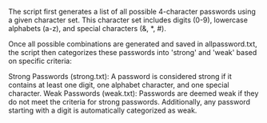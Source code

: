 The script first generates a list of all possible 4-character passwords using a given character set. This character set includes digits (0-9), lowercase alphabets (a-z), and special characters (&, *, #).


Once all possible combinations are generated and saved in allpassword.txt, the script then categorizes these passwords into 'strong' and 'weak' based on specific criteria:

Strong Passwords (strong.txt): A password is considered strong if it contains at least one digit, one alphabet character, and one special character.
Weak Passwords (weak.txt): Passwords are deemed weak if they do not meet the criteria for strong passwords. Additionally, any password starting with a digit is automatically categorized as weak.
